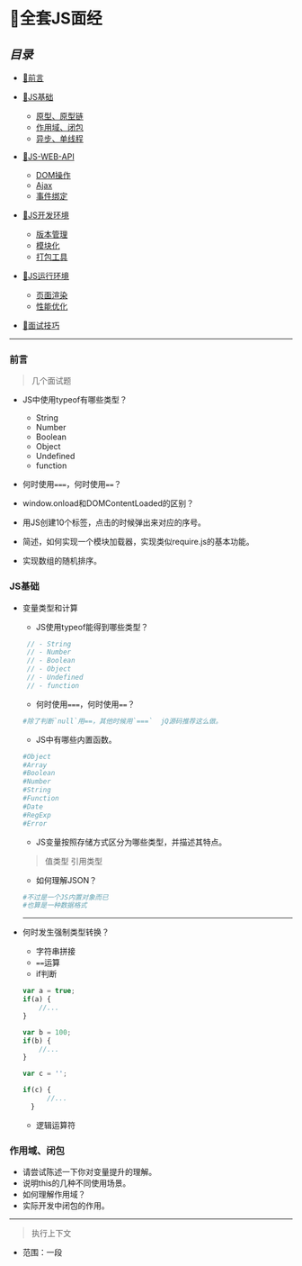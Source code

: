 # :bookmark_tabs:全套JS面经

## *目录*

- [:pencil:前言](#前言)

- [:pencil:JS基础]()
  - [原型、原型链]()
  - [作用域、闭包]()
  - [异步、单线程]()
- [:pencil:JS-WEB-API]()
  - [DOM操作]()
  - [Ajax]()
  - [事件绑定]()
- [:pencil:JS开发环境]()
  - [版本管理]()
  - [模块化]()
  - [打包工具]()
- [:pencil:JS运行环境]()
  - [页面渲染]()
  - [性能优化]()
- [:pencil:面试技巧]()


-----

### 前言

>几个面试题

- JS中使用typeof有哪些类型？

  - String
  - Number
  - Boolean
  - Object
  - Undefined
  - function

- 何时使用`===`，何时使用`==`？

- window.onload和DOMContentLoaded的区别？

- 用JS创建10个<a>标签，点击的时候弹出来对应的序号。

- 简述，如何实现一个模块加载器，实现类似require.js的基本功能。

- 实现数组的随机排序。

### JS基础

- 变量类型和计算

   - JS使用typeof能得到哪些类型？
   ```javascript
    // - String
    // - Number
    // - Boolean
    // - Object
    // - Undefined
    // - function
   ```
   - 何时使用`===`，何时使用`==`？
   ```bash
   #除了判断`null`用==，其他时候用`===`  jQ源码推荐这么做。
   ```
   - JS中有哪些内置函数。
   ```bash
   #Object
   #Array
   #Boolean
   #Number
   #String
   #Function
   #Date
   #RegExp
   #Error
   ```
   - JS变量按照存储方式区分为哪些类型，并描述其特点。
   >值类型
   >引用类型
   - 如何理解JSON？
   ```bash
   #不过是一个JS内置对象而已
   #也算是一种数据格式
   ```
   
   --------
- 何时发生强制类型转换？

  - 字符串拼接
  - `==`运算
  - if判断
  ```javascript
  var a = true;
  if(a) {
      //...
  }
  
  var b = 100;
  if(b) {
      //...
  }
  
  var c = '';
  
  if(c) {
        //...
    }
  ```
  - 逻辑运算符
  
### 作用域、闭包
  
  - 请尝试陈述一下你对变量提升的理解。
  - 说明this的几种不同使用场景。
  - 如何理解作用域？
  - 实际开发中闭包的作用。

------

>执行上下文

- 范围：一段<script>或者一个函数
- 全局：变量定义、函数声明  `一段<script>`
- 函数：变量定义、函数声明、this、arguments `函数`

>this

>作用域

>作用域链

>闭包

### JS-web-api

#### Ajax

- 手写ajax

```javascript
const XHR = new XMLHttpRequest();

XHR.open('method','url',true,{
    
});
//XHR.send(null);
XHR.onreadystatechange = function() {
  if (XHR.readyState === 4) {
      if (XHR.status === 200) {
          console.log(XHR.statusText);
      }
  }
}
//状态码说明

```
- 状态码说明
  - 0 （未初始化）还没有调用哪个send()方法
  - 1 （载入）已调用send()方法，正在发送请求
  - 2 （载入完成）send()方法执行完成，已经接受到全部响应内容
  - 3 （交互）正在解析响应内容
  - 4 （完成）响应内容那个解析完成，可以再客户端调用了
